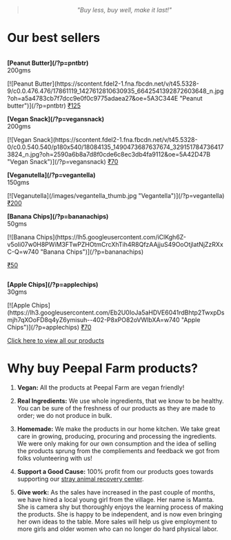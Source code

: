 <!-- 

Title: Good Products

-->
> <center><i>"Buy less, buy well, make it last!"</i></center>

  <!-- columns should be the immediate child of a .row -->
Our best sellers
==

<div class="row">
  <div class="one-third column">
  <p><strong>[Peanut Butter](/?p=pntbtr)</strong><br/>200gms</p>
  [![Peanut Butter](https://scontent.fdel2-1.fna.fbcdn.net/v/t45.5328-9/c0.0.476.476/17861119_1427612810630935_6642541392872603648_n.jpg?oh=a5a4783cb7f7dcc9e0f0c9775adaea27&oe=5A3C344E "Peanut butter")](/?p=pntbtr)
  <!-- [₹125](/?p=pntbtr) --->
    <a href="https://www.e-junkie.com/ecom/gb.php?c=cart&cl=328984&i=pntbtr250&ejc=2&on0=Do+you+want+it+with+Cacao%3F&os0=Yes%2C+please%21" target="ej_ejc" class="ec_ejc_thkbx" onclick="return EJEJC_lc(this);">₹125</a>
  </div>
  <div class="one-third column">
  <p><strong>[Vegan Snack](/?p=vegansnack)</strong><br/>200gms</p>
  [![Vegan Snack](https://scontent.fdel2-1.fna.fbcdn.net/v/t45.5328-0/c0.0.540.540/p180x540/18084135_1490473687637674_3291517847364173824_n.jpg?oh=2590a6b8a7d8f0cde6c8ec3db4fa9112&oe=5A42D47B "Vegan Snack")](/?p=vegansnack)
    <a href="https://www.e-junkie.com/ecom/gb.php?c=cart&cl=328984&i=vgnsnk&ejc=2" target="ej_ejc" class="ec_ejc_thkbx" onclick="return EJEJC_lc(this);">₹70</a>
    <!-- [₹70](/?p=vegansnack) -->
  </div>
  <div class="one-third column">
  <p><strong>[Veganutella](/?p=vegantella)</strong><br/>150gms</p>
    [![Veganutella](/images/vegantella_thumb.jpg "Vegantella")](/?p=vegantella)
    <a href="https://www.e-junkie.com/ecom/gb.php?c=cart&cl=328984&i=vgnt150&ejc=2" target="ej_ejc" class="ec_ejc_thkbx" onclick="return EJEJC_lc(this);">₹200</a>
    <!-- [₹200](/?p=vegantella)-->
    </div>
</div>
<div class="row">
  <div class="one-third column">
  <p><strong>[Banana Chips](/?p=bananachips)</strong><br/>50gms</p>
  [![Banana Chips](https://lh5.googleusercontent.com/iClKgh6Z-v5oIi07w0H8PWiM3FTwPZHOtmCrcXhTih4R8QfzAAjjuS49OoOtjlatNjZzRXxC-Q=w740 "Banana Chips")](/?p=bananachips)
  
  <a href="https://www.e-junkie.com/ecom/gb.php?c=cart&cl=328984&i=1562739&ejc=2" target="ej_ejc" class="ec_ejc_thkbx" onclick="return EJEJC_lc(this);">₹50</a>
  </div>
  <div class="one-third column">
  <p><strong>[Apple Chips](/?p=applechips)</strong><br/>30gms</p>
  [![Apple Chips](https://lh3.googleusercontent.com/Eb2U0IoJa5aHDVE6041rdBhtp2TwxpDsmjh7qXOoFD8q4yZ6ymisuh--402-P8xPO82oVWlbXA=w740 "Apple Chips")](/?p=applechips)
    <a href="https://www.e-junkie.com/ecom/gb.php?c=cart&cl=328984&i=1562738&ejc=2" target="ej_ejc" class="ec_ejc_thkbx" onclick="return EJEJC_lc(this);">₹70</a>
  </div>
  <div class="one-third column">
  <!--<p><strong>[Turmeric](/?p=turmeric)</strong><br/>85gms</p>
    [![Veganutella](/images/vegantella_thumb.jpg "Vegantella")](/?p=vegantella)
    <a href="https://www.e-junkie.com/ecom/gb.php?c=cart&cl=328984&i=vgnt150&ejc=2&o1=No+gift+pack" target="ej_ejc" class="ec_ejc_thkbx" onclick="return EJEJC_lc(this);">₹200</a>
    [₹65](/?p=vegantella)-->
    </div>
</div>

[Click here to view all our products](https://www.e-junkie.com/peepalfarm)

<!-- 
just use a number and class 'column' or 'columns' 
<div class="row">
  <div class="six columns">Two</div>
  <div class="six columns">Ten</div>
</div>
-->

<!--
All the products which you find here for sale were grown or made or procured by us as we consume them ourselves. 
-->
<a name="story"></a>
Why buy Peepal Farm products?
==

1. **Vegan:** All the products at Peepal Farm are vegan friendly! 

2. **Real Ingredients:** We use whole ingredients, that we know to be healthy. You can be sure of the freshness of our products as they are made to order; we do not produce in bulk.

3. **Homemade:** We make the products in our home kitchen. We take great care in growing, producing, procuring and processing the ingredients. We were only making for our own consumption and the idea of selling the products sprung from the compliements and feedback we got from folks volunteering with us!

4. **Support a Good Cause:** 100% profit from our products goes towards supporting our [stray animal recovery center](/?p=recovery).

5. **Give work:** As the sales have increased in the past couple of months, we have hired a local young girl from the village. Her name is Mamta. She is camera shy but thoroughly enjoys the learning process of making the products. She is happy to be independent, and is now even bringing her own ideas to the table. More sales will help us give employment to more girls and older women who can no longer do hard physical labor.
